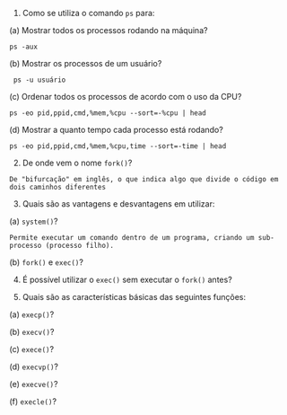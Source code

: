 1. Como se utiliza o comando `ps` para:

(a) Mostrar todos os processos rodando na máquina?

`ps -aux`

(b) Mostrar os processos de um usuário?

` ps -u usuário`

(c) Ordenar todos os processos de acordo com o uso da CPU?

 `ps -eo pid,ppid,cmd,%mem,%cpu --sort=-%cpu | head`

(d) Mostrar a quanto tempo cada processo está rodando?

`ps -eo pid,ppid,cmd,%mem,%cpu,time --sort=-time | head`

2. De onde vem o nome `fork()`?

`De "bifurcação" em inglês, o que indica algo que divide o código em dois caminhos diferentes`

3. Quais são as vantagens e desvantagens em utilizar:

(a) `system()`? 

`Permite executar um comando dentro de um programa, criando um sub-processo (processo filho).`

(b) `fork()` e `exec()`?

4. É possível utilizar o `exec()` sem executar o `fork()` antes?

5. Quais são as características básicas das seguintes funções:

(a) `execp()`?

(b) `execv()`?

(c) `exece()`?

(d) `execvp()`?

(e) `execve()`?

(f) `execle()`?
